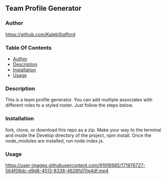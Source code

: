 ## Team Profile Generator

### Author
https://github.com/KalebStafford

### Table Of Contents
* [Author](#author)
* [Description](#description)
* [Installation](#installation)
* [Usage](#usage)

### Description
This is a team profile generator. You can add multiple associates with different roles to a styled roster. Just follow the steps below.

### Installation
fork, clone, or download this repo as a zip. Make your way to the terminal and inside the Develop directory of the project, npm install. Once the node_modules are installed, run node index.js.

### Usage


https://user-images.githubusercontent.com/91916985/171976727-564f08dc-d9d8-4513-8338-4626fd70e4df.mp4

